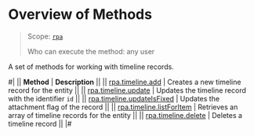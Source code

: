 # Overview of Methods

> Scope: [`rpa`](../../../scopes/permissions.md)
>
> Who can execute the method: any user

A set of methods for working with timeline records.

#|
|| **Method** | **Description** ||
|| [rpa.timeline.add](./rpa-timeline-add.md) | Creates a new timeline record for the entity ||
|| [rpa.timeline.update](./rpa-timeline-update.md) | Updates the timeline record with the identifier `id` ||
|| [rpa.timeline.updateIsFixed](./rpa-timeline-update-is-fixed.md) | Updates the attachment flag of the record ||
|| [rpa.timeline.listForItem](./rpa-timeline-list-for-item.md) | Retrieves an array of timeline records for the entity ||
|| [rpa.timeline.delete](./rpa-timeline-delete.md) | Deletes a timeline record || 
|#
